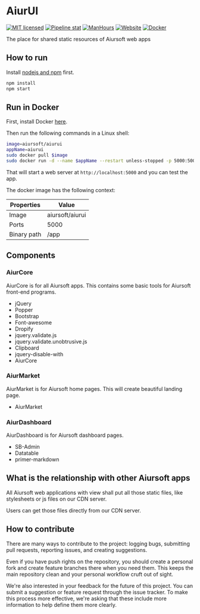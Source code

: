 # AiurUI

[![MIT licensed](https://img.shields.io/badge/license-MIT-blue.svg)](https://gitlab.aiursoft.com/aiursoft/aiurui/-/blob/master/LICENSE)
[![Pipeline stat](https://gitlab.aiursoft.com/aiursoft/aiurui/badges/master/pipeline.svg)](https://gitlab.aiursoft.com/aiursoft/aiurui/-/pipelines)
[![ManHours](https://manhours.aiursoft.com/r/gitlab.aiursoft.com/aiursoft/aiurui.svg)](https://gitlab.aiursoft.com/aiursoft/aiurui/-/commits/master?ref_type=heads)
[![Website](https://img.shields.io/website?url=https%3A%2F%2Fui.aiursoft.com)](https://ui.aiursoft.com)
[![Docker](https://img.shields.io/docker/pulls/aiursoft/aiurui.svg)](https://hub.docker.com/r/aiursoft/aiurui)

The place for shared static resources of Aiursoft web apps

## How to run

Install [nodejs and npm](https://nodejs.org) first.

```bash
npm install
npm start
```

## Run in Docker

First, install Docker [here](https://docs.docker.com/get-docker/).

Then run the following commands in a Linux shell:

```bash
image=aiursoft/aiurui
appName=aiurui
sudo docker pull $image
sudo docker run -d --name $appName --restart unless-stopped -p 5000:5000 $image
```

That will start a web server at `http://localhost:5000` and you can test the app.

The docker image has the following context:

| Properties  | Value                                  |
|-------------|----------------------------------------|
| Image       | aiursoft/aiurui                        |
| Ports       | 5000                                   |
| Binary path | /app                                   |

## Components

### AiurCore

AiurCore is for all Aiursoft apps. This contains some basic tools for Aiursoft front-end programs.

* jQuery
* Popper
* Bootstrap
* Font-awesome
* Dropify
* jquery.validate.js
* jquery.validate.unobtrusive.js
* Clipboard
* jquery-disable-with
* AiurCore

### AiurMarket

AiurMarket is for Aiursoft home pages. This will create beautiful landing page.

* AiurMarket

### AiurDashboard

AiurDashboard is for Aiursoft dashboard pages.

* SB-Admin
* Datatable
* primer-markdown

## What is the relationship with other Aiursoft apps

All Aiursoft web applications with view shall put all those static files, like stylesheets or js files on our CDN server.

Users can get those files directly from our CDN server.

## How to contribute

There are many ways to contribute to the project: logging bugs, submitting pull requests, reporting issues, and creating suggestions.

Even if you have push rights on the repository, you should create a personal fork and create feature branches there when you need them. This keeps the main repository clean and your personal workflow cruft out of sight.

We're also interested in your feedback for the future of this project. You can submit a suggestion or feature request through the issue tracker. To make this process more effective, we're asking that these include more information to help define them more clearly.
